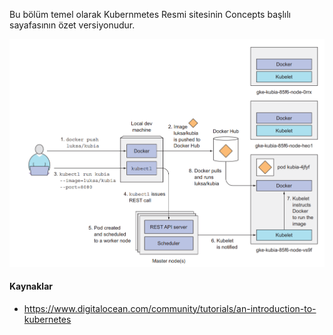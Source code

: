 Bu bölüm temel olarak Kubernmetes Resmi sitesinin Concepts başlılı sayafasının özet versiyonudur.


![kubernetes](files/kuberntesdocker.png)



#### Kaynaklar

- https://www.digitalocean.com/community/tutorials/an-introduction-to-kubernetes